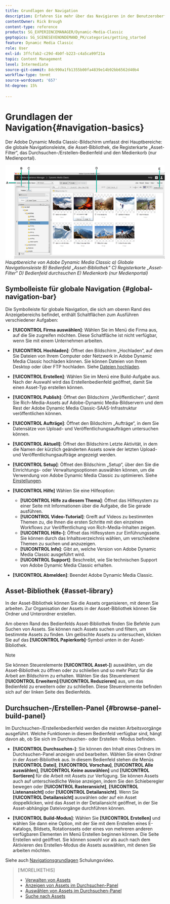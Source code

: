 ```yaml
---
title: Grundlagen der Navigation
description: Erfahren Sie mehr über das Navigieren in der Benutzeroberfläche von Adobe Dynamic Media Classic.
contentOwner: Rick Brough
content-type: reference
products: SG_EXPERIENCEMANAGER/Dynamic-Media-Classic
geptopics: SG_SCENESEVENONDEMAND_PK/categories/getting_started
feature: Dynamic Media Classic
role: User
exl-id: 3ffcfab2-c29d-4b0f-b223-c4a5ca99f21a
topic: Content Management
level: Intermediate
source-git-commit: 8dc990a1fb1355b00fa4839e14b92bb6562d40b4
workflow-type: tm+mt
source-wordcount: '657'
ht-degree: 15%

---
```


# Grundlagen der Navigation{#navigation-basics}

Der Adobe Dynamic Media Classic-Bildschirm umfasst drei Hauptbereiche: die globale Navigationsleiste, die Asset-Bibliothek, die Registerkarte „Asset-Filter“, das Durchsuchen-/Erstellen-Bedienfeld und den Medienkorb (nur Medienportal).

![Navigationsgrundlagen](/help/using/assets/gs_navigation_basics_popup_popup.png)
*Hauptbereiche von Adobe Dynamic Media Classic*
*a) Globale Navigationsleiste B) Bedienfeld „Asset-Bibliothek“ C) Registerkarte „Asset-Filter“ D) Bedienfeld durchsuchen E) Medienkorb (nur Medienportal)*

## Symbolleiste für globale Navigation {#global-navigation-bar}

Die Symbolleiste für globale Navigation, die sich am oberen Rand des Anzeigebereichs befindet, enthält Schaltflächen zum Ausführen verschiedener Aufgaben:

* **[!UICONTROL Firma auswählen]**: Wählen Sie im Menü die Firma aus, auf die Sie zugreifen möchten. Diese Schaltfläche ist nicht verfügbar, wenn Sie mit einem Unternehmen arbeiten.

* **[!UICONTROL Hochladen]**: Öffnet den Bildschirm „Hochladen“, auf dem Sie Dateien von Ihrem Computer oder Netzwerk in Adobe Dynamic Media Classic hochladen können. Sie können Dateien von Ihrem Desktop oder über FTP hochladen. Siehe [Dateien hochladen](/help/using/uploading-files.md).

* **[!UICONTROL Erstellen]**: Wählen Sie im Menü eine Build-Aufgabe aus. Nach der Auswahl wird das Erstellenbedienfeld geöffnet, damit Sie einen Asset-Typ erstellen können.

* **[!UICONTROL Publish]**: Öffnet den Bildschirm „Veröffentlichen“, damit Sie Rich-Media-Assets auf Adobe-Dynamic Media-Bildservern und dem Rest der Adobe Dynamic Media Classic-SAAS-Infrastruktur veröffentlichen können.

* **[!UICONTROL Aufträge]**: Öffnet den Bildschirm „Aufträge“, in dem Sie Datensätze von Upload- und Veröffentlichungsaufträgen untersuchen können.

* **[!UICONTROL Aktuell]**: Öffnet den Bildschirm Letzte Aktivität, in dem die Namen der kürzlich geänderten Assets sowie der letzten Upload- und Veröffentlichungsaufträge angezeigt werden.

* **[!UICONTROL Setup]**: Öffnet den Bildschirm „Setup“, über den Sie die Einrichtungs- oder Verwaltungsoptionen auswählen können, um die Verwendung von Adobe Dynamic Media Classic zu optimieren. Siehe [Einstellungen](/help/using/setup-basics.md).

* **[!UICONTROL Hilfe]** Wählen Sie eine Hilfeoption:

   * **[!UICONTROL Hilfe zu diesem Thema]**: Öffnet das Hilfesystem zu einer Seite mit Informationen über die Aufgabe, die Sie gerade ausführen.
   * **[!UICONTROL Video-Tutorial]**: Greift auf Videos zu bestimmten Themen zu, die Ihnen die ersten Schritte mit den einzelnen Workflows zur Veröffentlichung von Rich-Media-Inhalten zeigen.
   * **[!UICONTROL Hilfe-]**: Öffnet das Hilfesystem zur Einführungsseite. Sie können durch das Inhaltsverzeichnis wählen, um verschiedene Themen zu suchen und anzuzeigen.
   * **[!UICONTROL Info]**: Gibt an, welche Version von Adobe Dynamic Media Classic ausgeführt wird.
   * **[!UICONTROL Support]**: Beschreibt, wie Sie technischen Support von Adobe Dynamic Media Classic erhalten.

* **[!UICONTROL Abmelden]**: Beendet Adobe Dynamic Media Classic.

## Asset-Bibliothek {#asset-library}

In der Asset-Bibliothek können Sie die Assets organisieren, mit denen Sie arbeiten. Zur Organisation der Assets in der Asset-Bibliothek können Sie Ordner und Unterordner erstellen.

Am oberen Rand des Bedienfelds Asset-Bibliothek finden Sie Befehle zum Suchen von Assets. Sie können nach Assets suchen und filtern, um bestimmte Assets zu finden. Um gelöschte Assets zu untersuchen, klicken Sie auf das **[!UICONTROL Papierkorb]**-Symbol unten in der Asset-Bibliothek.

>[!NOTE]
>
>Sie können Steuerelemente **[!UICONTROL Asset-]**) auswählen, um die Asset-Bibliothek zu öffnen oder zu schließen und so mehr Platz für die Arbeit am Bildschirm zu erhalten. Wählen Sie das Steuerelement **[!UICONTROL Erweitern]**/**[!UICONTROL Reduzieren]** aus, um das Bedienfeld zu erweitern oder zu schließen. Diese Steuerelemente befinden sich auf der linken Seite des Bedienfelds.

## Durchsuchen-/Erstellen-Panel {#browse-panel-build-panel}

Im Durchsuchen-/Erstellenbedienfeld werden die meisten Arbeitsvorgänge ausgeführt. Welche Funktionen in diesem Bedienfeld verfügbar sind, hängt davon ab, ob Sie sich im Durchsuchen- oder Erstellen -Modus befinden.

* **[!UICONTROL Durchsuchen-]**: Sie können den Inhalt eines Ordners im Durchsuchen-Panel anzeigen und bearbeiten. Wählen Sie einen Ordner in der Asset-Bibliothek aus. In diesem Bedienfeld stehen die Menüs **[!UICONTROL Datei]**, **[!UICONTROL Vorschau]**, **[!UICONTROL Alle auswählen]**, **[!UICONTROL Keine auswählen]** und **[!UICONTROL Sortieren]** für die Arbeit mit Assets zur Verfügung. Sie können Assets auch auf unterschiedliche Weise anzeigen, indem Sie den Schieberegler bewegen oder **[!UICONTROL Rasteransicht]**, **[!UICONTROL Listenansicht]** oder **[!UICONTROL Detailansicht]**. Wenn Sie **[!UICONTROL Detailansicht]** auswählen oder auf ein Asset doppelklicken, wird das Asset in der Detailansicht geöffnet, in der Sie Asset-abhängige Dateivorgänge durchführen können.

* **[!UICONTROL Build-Modus]**: Wählen Sie **[!UICONTROL Erstellen]** und wählen Sie dann eine Option, mit der Sie mit dem Erstellen eines E-Katalogs, Bildsets, Rotationssets oder eines von mehreren anderen verfügbaren Elementen im Menü Erstellen beginnen können. Die Seite Erstellen wird geöffnet. Sie können sowohl vor als auch nach dem Aktivieren des Erstellen-Modus die Assets auswählen, mit denen Sie arbeiten möchten.

Siehe auch [Navigationsgrundlagen](https://s7d5.scene7.com/s7viewers/html5/VideoViewer.html?videoserverurl=https://s7d5.scene7.com/is/content/&amp;emailurl=https://s7d5.scene7.com/s7/emailFriend&amp;serverUrl=https://s7d5.scene7.com/is/image/&amp;config=Scene7SharedAssets/Universal_HTML5_Video&amp;contenturl=https://s7d5.scene7.com/skins/&amp;asset=S7tutorials/571_Navigation%20Basics_converted%20renamed_Getting%20Started-AVS) Schulungsvideo.

>[!MORELIKETHIS]
>
>* [Verwalten von Assets](about-managing-assets.md)
>* [Anzeigen von Assets im Durchsuchen-Panel](viewing-assets-browse-panel.md#viewing_assets_in_the_browse_panel)
>* [Auswählen von Assets im Durchsuchen-Panel](selecting-assets-browse-panel.md#selecting_assets_in_the_browse_panel)
>* [Suche nach Assets](searching-assets.md#searching_assets)
